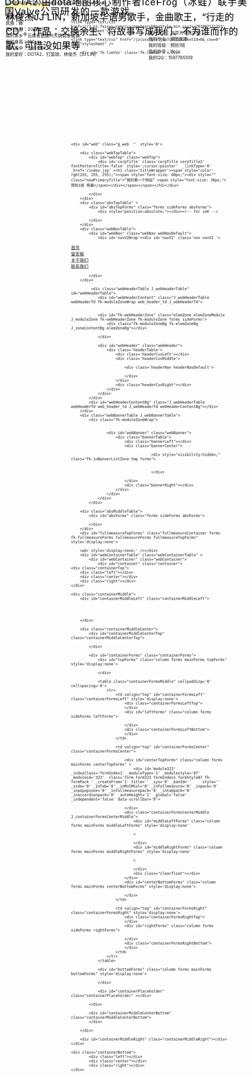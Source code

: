 <!DOCTYPE HTML>

<!--<html><head></head><body></body></html>-->
<html xmlns="http://www.w3.org/1999/xhtml" class="__noGmain g_html">
<head>
<title>我的第一个网站——杨晨</title>

<meta http-equiv="Content-Type" content="text/html; charset=utf-8" />
<meta http-equiv="Cache-Control" content="no-transform" />
<meta http-equiv="X-UA-Compatible" content="IE=edge" />
<meta name="format-detection" content="telephone=no,email=no,address=no" />
<meta name="renderer" content="webkit" />
<meta property="og:url" content="https://mj23669316.icoc.cc">





<script type="text/javascript" language="javascript"  id="faiHawEye">
(function() { 
var fs = document.createElement("script"); 
fs.src = "//fe.faisys.com/jssdk_1_1/js/hawkEye.min.js?v=202009221503";
fs.id = "faiHawkEye";
window.FAI_HAWK_EYE = {}; 
window.FAI_HAWK_EYE.jssdk_report_url = "//report.fkw.com/js/report"; 
window.FAI_HAWK_EYE.jssdk_appid = 3002; 
window.FAI_HAWK_EYE.fai_is_oem = 0; 
window.FAI_HAWK_EYE.fai_aid = 25488453; 
window.FAI_HAWK_EYE.fai_bs_aid = 25488453; 
window.FAI_HAWK_EYE.fai_bs_id = 0; 
window.FAI_HAWK_EYE.fai_bs_wid = 0; 
window.FAI_HAWK_EYE.fai_web_name = "site"; 
var s = document.getElementsByTagName("script")[0];
s.parentNode.insertBefore(fs, s);
})();

window.FAI_HAWK_EYE && (FAI_HAWK_EYE.js_err_filter = function(){
    var event = arguments[4];
    if(event && event.innerError){
        return true;
    }
    var url = arguments[1];
    if(url && ['1.ss.faisys.com/js', 'fe.faisys.com'].some(function(item){
        return url.indexOf(item) > -1
    })){
        return true;
    };
    return false;
});
</script>

<link rel="shortcut icon" href="data:;base64,="/>
<meta name="description" content=""/>
<meta itemprop="name" content="我的第一个网站——杨晨"/>
<meta name="keywords" content=""/>
<link rel='canonical' href='//mj23669316.icoc.cc/'>


<link type="text/css" href="//2.ss.faisys.com/css/dialog.min.css?v=202009091417" rel="stylesheet" />

<link type="text/css" href="//2.ss.faisys.com/css/siteBase2.min.css?v=202009231402" rel="stylesheet" />
<link type="text/css" href="//2.ss.faisys.com/css/base2.min.css?v=202009291821" rel="stylesheet" />
<link type="text/css" href="//2.ss.faisys.com/css/dist/module.min.css?v=202007291522" rel="stylesheet" />
<link type="text/css" href="//jzs.faisys.com/1010/fkTheme.min.css?v=20200927114032&aid=25488453&wid=0&isNavV2=true&isBannerV2=true&isGrayTest=true" rel="stylesheet" />


    <link type='text/css' href='//2.ss.faisys.com/css/newSearchBoxStyle.min.css?v=201907171253' rel='stylesheet'>

<link type="text/css" href="//2.ss.faisys.com/css/site/poshytipAndmCustomScrollbar.min.css?v=201905221254" rel="stylesheet" />







    <link type="text/css" href="/jzcusstyle.jsp?colId=2&extId=0&_csw=0" rel="stylesheet" />




<script>

var _perfGray = true;
var _portalHost = "i.fkw.com";
var _wid = 0;
if (typeof Fai == 'undefined'){
    Fai = {};
    Fai.top = window;
}
var _lcid = 2052,
    _curLanCode = 'cn',
    _openStaticUrl = false,
    defaultLcid = 2052,
    _aid = 25488453,
    statId = -1,
    _debug = false,
    _isPre = false,
    _siteDomain = '//mj23669316.icoc.cc',
    _resRoot = '//0.ss.faisys.com',
    _colId = 2,
    newsDetailPage = 7,
    productDetailPage = 8,
    photoDetailPage = 22,
    _fromColId = -1,
    _designAuth = false,
    _manageMode = false,
    _oem = false,
    siteVipBeforeExpireDays = -1000,
    _getVipVipStartTime = {"siteVipStartMoreThan7Days":false,"siteVipStartMoreThan30DaysAllSite":false,"siteVipVipStartTime":"0"},                          
    _siteVer = 10,
    _fdpSiteVer = 1,
    _manageStatus = false,
    __noTable = true,
    __noGmain = true,
    _vueStyleGrayTest = false,
    _mutationObLog = false,
    _simpleTextGrayTest = true,
    _mutationObGrayTest = true,
    _openRemoveUrlArgs = false,
    _setReqHttpOnlyCookie = false,
    _useFullUrl = false,
    newUserHasAddModule = true,     
    _floatImgLazyLoadGrayTest = true,
    _showFirstOpenRapid = true,
    _isTemplateVersion2 = true,
    _uiMode= false;
     Fai.top._oldFooterGuideUrl = '//jz.fkw.com/blog/5405';  
    _cusSiteWidth = 1200;

</script>



<script type="text/javascript" src="//1.ss.faisys.com/js/comMethods.min.js?v=202008121347"></script>
<script type="text/javascript" src="//1.ss.faisys.com/js/jzUtils.min.js?v=202007291522"></script>
<script type="text/javascript" src="//1.ss.faisys.com/js/comm/polyfill.min.js?v=202003181523"></script>
<script type="text/javascript" src="//1.ss.faisys.com/js/comm/jquery/jquery-core.min.js?v=201912231451"></script>
<script type="text/javascript" src="//1.ss.faisys.com/js/comm/jquery/jquery-mousewheel.min.js?v=201912181508"></script>
<!-- <script type="text/javascript" src="//fe.faisys.com/faUtil_1_0/js/fai.all.min.js?v=202003051758"></script> -->
<script type="text/javascript" src="//1.ss.faisys.com/js/dist/frontend.min.js?v=202009231402"></script>
<script type="text/javascript" src="//1.ss.faisys.com/js/comm/jquery/jquery-ui-core.min.js?v=202009091417"></script>
<script type="text/javascript" src="//1.ss.faisys.com/js/comm/jquery/jquery-parallax.min.js?v=202001151456"></script>
<script type="text/javascript" src="//1.ss.faisys.com/js/dist/monitor.min.js?v=202008261414"></script>
<script type="text/javascript" src="//1.ss.faisys.com/js/site.min.js?v=202009291822"></script>
<script type="text/javascript" src="//1.ss.faisys.com/js/locale/2052.min.js?v=202009091418"></script>


<script type="text/javascript" src="//1.ss.faisys.com/js/dist/site.min.js?v=202009281220"></script>












<script type="text/javascript"> 
    ;(function () {
    var lancode = Fai.top._curLanCode
    function startsWith (str, search, pos) {
      pos = !pos || pos < 0 ? 0 : +pos;
      return str.substring(pos, pos + search.length) === search;
    }
    function formater (prefix, url) {
          if(lancode) {
        if( !startsWith(url,"/") && !startsWith(url, "../")  && !startsWith(url, "http")) {
              if(/^((\.\/)|\/)?r?manage(_v2)?\/(.*\.jsp)?/.test(url)) {
                var rIndex = url.indexOf("./") === 0;
                if(rIndex) {
                  url = url.substring(2)
                }
                 var hasCode = window.location.pathname.indexOf("/" +  lancode +"/") !== -1; 
                if(hasCode) {
                    url = prefix + url;
                }else {
                    url = "/" + url;
                }
              }
            }
          }
          return url
    }
        try {
            if(Fai.top._openStaticUrl) {
                Fai.top.Fai.popupWindow.setPrefix("/" + Fai.top._curLanCode + "/", formater)
                Fai.top.Fai.popupWindowVersionTwo.setPrefix("/" + Fai.top._curLanCode + "/", formater); 
            }
        }  catch (e) {
        }
    })();
</script>




</head>
<body class="g_body  g_locale2052  g_cusSiteWidth  bUserWrap " >



        <div id='fk-limtUv' class='fk-limtUv'> </div>   




















    <div id="web" class="g_web  "  style='0'>

        <div class="webTopTable">
            <div id="webTop" class="webTop">
                <div id='corpTitle' class='corpTitle corpTitle2' fontPatternTitle='false' style=';cursor:pointer'  _linkType='0' _href='/index.jsp' ><h1 class='titleWrapper'><span style="color: rgb(255, 255, 255);"><span style="font-size: 60px;"><div style="" class="newPrimaryTitle">“我的第一个网站” <span style="font-size: 30px;">预防1班 杨晨</span></div></span></span></h1></div>

            </div>
        </div>
        <div class="absTopTable" >
            <div id="absTopForms" class="forms sideForms absForms">
                <div style="position:absolute;"></div><!-- for ie6 -->
                
            </div>
        </div>
        <div class="webNavTable">
            <div id="webNav" class="webNav webNavDefault">
                <div id='navV2Wrap'><div id='navV2' class='nav navV2 '>
<div class='navMainContent'><div class='navContent'>
<div id='navCenterContent' class='navCenterContent'>
<div id='navCenter' class='navCenter'>
<div class='itemPrev'></div>
<div class='itemContainer'>
<div title='' id='nav2' class='item itemCol2 itemIndex1' colId='2'  onclick='window.open("/", "_self")' _jump='window.open("/", "_self")'>
<div class='itemCenter navItem'><a hidefocus='true' style='outline:none;' class='J_nav_item_link ' href='/'  onclick=';return false;' ><span class='itemName0 J_nav_item_name'>首页</span><span style='display:none;' class='navItemSubName J_nav_item_subname'>Home</span></a></div></div>
<div class='itemSep'><span class='itemSepLine'></span></div><div title='' id='nav9' class='item itemCol9 itemIndex2' colId='9'  onclick='window.open("/msgBoard.jsp", "_self")' _jump='window.open("/msgBoard.jsp", "_self")'>
<div class='itemCenter navItem'><a hidefocus='true' style='outline:none;' class='J_nav_item_link ' href='/msgBoard.jsp'  onclick=';return false;' ><span class='itemName0 J_nav_item_name'>留言板</span><span style='display:none;' class='navItemSubName J_nav_item_subname'>Messages</span></a></div></div>
<div class='itemSep'><span class='itemSepLine'></span></div><div title='' id='nav101' class='item itemCol101 itemIndex3' colId='101'  onclick='window.open("/col.jsp?id=101", "_self")' _jump='window.open("/col.jsp?id=101", "_self")'>
<div class='itemCenter navItem'><a hidefocus='true' style='outline:none;' class='J_nav_item_link ' href='/col.jsp?id=101'  onclick=';return false;' ><span class='itemName0 J_nav_item_name'>关于我们</span><span style='display:none;' class='navItemSubName J_nav_item_subname'>Nav</span></a></div></div>
<div class='itemSep'><span class='itemSepLine'></span></div><div title='' id='nav102' class='item itemCol102 itemIndex4' colId='102'  onclick='window.open("/col.jsp?id=102", "_self")' _jump='window.open("/col.jsp?id=102", "_self")'>
<div class='itemCenter navItem'><a hidefocus='true' style='outline:none;' class='J_nav_item_link ' href='/col.jsp?id=102'  onclick=';return false;' ><span class='itemName0 J_nav_item_name'>联系我们</span><span style='display:none;' class='navItemSubName J_nav_item_subname'>Nav</span></a></div></div>
</div>
<div class='itemNext'></div>
</div>
</div>
</div>
</div>
</div>
</div>

            </div>
        </div>
        
             <div class="webHeaderTable J_webHeaderTable" id="webHeaderTable">
                <div id="webHeaderContent" class="J_webHeaderTable webHeaderTd fk-moduleZoneWrap web_header_td J_webHeaderTd">
       
                
                <div id="fk-webHeaderZone" class="elemZone elemZoneModule J_moduleZone fk-webHeaderZone fk-moduleZone forms sideForms">
                    <div class="fk-moduleZoneBg fk-elemZoneBg J_zoneContentBg elemZoneBg"></div>
                    
                </div>
                
                <div id="webHeader" class="webHeader">
                    <div class='headerTable'>
                        <div class='headerCusLeft'></div>
                        <div class='headerCusMiddle'>

                            <div class='headerNav headerNavDefault'>
                            
                            </div>
                        </div>
                        <div class="headerCusRight"></div>
                    </div>
                </div>
            </div>
            <div id="webHeaderContentBg" class="J_webHeaderTable webHeaderTd web_header_td J_webHeaderTd webHeaderContentBg"></div>
        </div>
        <div class="webBannerTable J_webBannerTable">
            <div class="fk-moduleZoneWrap">
                    
                    
                    <div id="webBanner" class="webBanner">
                        <div class="bannerTable">
                            <div class="bannerLeft"></div>
                            <div class="bannerCenter">
                                        
                                        <div style="visibility:hidden;" class="fk-inBannerListZone-tmp forms">

                                            
                                        </div>  
                                
                            </div>
                            <div class="bannerRight"></div>
                        </div>
                    </div>
                </div>
            </div>

        <div class="absMiddleTable">
            <div id="absForms" class="forms sideForms absForms">
                
            </div>
        </div>
        <div id="fullmeasureTopForms" class="fullmeasureContainer forms fk-fullmeasureForms fullmeasureForms fullmeasureTopForms" style='display:none'>
            
        <wbr style='display:none;' /></div>
        <div id="webContainerTable" class="webContainerTable" >
            <div id="webContainer" class="webContainer">
                <div id="container" class="container">
    <div class="containerTop">
        <div class="left"></div>
        <div class="center"></div>
        <div class="right"></div>
    </div>

    <div class="containerMiddle">
        <div id="containerMiddleLeft" class="containerMiddleLeft">
                
                
                
                
        </div>

        <div class="containerMiddleCenter">
            <div id="containerMiddleCenterTop" class="containerMiddleCenterTop">
                
            </div>

            <div id="containerForms" class="containerForms">
                <div id="topForms" class="column forms mainForms topForms" style='display:none'>
                    
                </div>

                <table class="containerFormsMiddle" cellpadding='0' cellspacing='0'>
                    <tr>
                        <td valign="top" id="containerFormsLeft" class="containerFormsLeft" style='display:none'>
                            <div class="containerFormsLeftTop">
                            </div>
                            <div id="leftForms" class="column forms sideForms leftForms">
                                
                            </div>
                            <div class="containerFormsLeftBottom">
                            </div>
                        </td>

                        <td valign="top" id="containerFormsCenter" class="containerFormsCenter">
                
                            <div id="centerTopForms" class="column forms mainForms centerTopForms" >
                                <div id='module323' _indexClass='formIndex1' _moduleType='1' _modulestyle='87' _moduleid='323'  class='form form323 formIndex1 formStyle87 fk-formPack ' _createFrom='1' title='' _sys='0' _banId=''     style='' _side='0' _inTab='0' _inMulMCol='0' _inFullmeasure='0' _inpack='0' _inpopupzone='0' _infullmeasurepack='0' _intabpack='0' _inaccordionpack='0' _autoHeight='1' _global='false' _independent='false' data-scrollbar='0'>
<div class='formBanner formBanner323 f-packFormBanner  J_packFormBanner '  style=''>
<div class='left left323'></div>
<div class='center center323' valign='top'>
<div class='formBannerTitle formBannerTitle323'>
<span class='titleLeft titleLeft323' valign='top'>
</span>
<div class='titleCenter titleCenter323' valign='top'>
<div class='titleText titleText323'><span class='bannerNormalTitle fk_mainTitle mainTitle mainTitle323'></span></div>
</div>
<span class='titleRight titleRight323' valign='top'>
</span>
</div>
</div>
<div class='right right323'></div>
</div>
<div class='J_packContent f-packContent f-packContent323 elemZone elemZoneModule' id='fk-packContent323'><div class='fk-elemZoneBg J_zoneContentBg elemZoneBg f-packContentBg f-packContentBg323'></div>
<div id='module325' bannerTitle='文本' _indexClass='' _moduleType='1' _modulestyle='86' _moduleid='325'  class='form form325 formStyle86 siteEditor ' title='' _sys='0' _banId=''     style='position:absolute;top:43px;left:18px;width:435px;' _side='0' _inTab='0' _inMulMCol='0' _inFullmeasure='0' _inpack='323' _inpopupzone='0' _infullmeasurepack='0' _intabpack='0' _inaccordionpack='0' _autoHeight='0' _global='false' _independent='false' data-scrollbar='0'>
<div class='lightModuleOuterContent lightModuleOuterContent325'><div class='fk-editor simpleText fk-editor-break-word  '>我的名字：杨晨<div>民族：彝</div><div>我的生日：2001年11月</div><div>我的家乡：云南省楚雄州大姚县金碧镇</div><div>我的身高：190cm</div><div>我的高中：大姚一中</div><div>我的爱好：DOTA2、打篮球、林俊杰（JJ LIN）<br><div><br></div></div></div></div>
</div>
<div id='module322' bannerTitle='文本' _indexClass='' _moduleType='1' _modulestyle='86' _moduleid='322'  class='form form322 formStyle86 siteEditor ' title='' _sys='0' _banId=''     style='position:absolute;top:-2px;left:18px;width:197px;' _side='0' _inTab='0' _inMulMCol='0' _inFullmeasure='0' _inpack='323' _inpopupzone='0' _infullmeasurepack='0' _intabpack='0' _inaccordionpack='0' _autoHeight='0' _global='false' _independent='false' data-scrollbar='0'>
<div class='lightModuleOuterContent lightModuleOuterContent322'><div class='fk-editor simpleText fk-editor-break-word  '><span style="color: rgb(255, 235, 60); font-size: 30px;" color="rgba(255, 235, 60, 1)">About me</span></div></div>
</div>
<div id='module326' bannerTitle='文本' _indexClass='' _moduleType='1' _modulestyle='86' _moduleid='326'  class='form form326 formStyle86 siteEditor ' title='' _sys='0' _banId=''     style='position:absolute;top:94px;left:477px;width:435px;' _side='0' _inTab='0' _inMulMCol='0' _inFullmeasure='0' _inpack='323' _inpopupzone='0' _infullmeasurepack='0' _intabpack='0' _inaccordionpack='0' _autoHeight='0' _global='false' _independent='false' data-scrollbar='0'>
<div class='lightModuleOuterContent lightModuleOuterContent326'><div class='fk-editor simpleText   '>我的大学：北京大学医学部<div>我的专业：预防医学</div><div>我的班级：预防1班</div><div>我的外号：Yccc</div><div>我的QQ：1597765109</div><div><br></div></div></div>
</div>
</div></div>

<div id='module324' _indexClass='formIndex2' _moduleType='1' _modulestyle='87' _moduleid='324'  class='form form324 formIndex2 formStyle87 fk-formPack ' _createFrom='1' title='' _sys='0' _banId=''     style='' _side='0' _inTab='0' _inMulMCol='0' _inFullmeasure='0' _inpack='0' _inpopupzone='0' _infullmeasurepack='0' _intabpack='0' _inaccordionpack='0' _autoHeight='0' _global='false' _independent='false' data-scrollbar='0'>
<div class='J_packContent f-packContent f-packContent324 elemZone elemZoneModule' id='fk-packContent324'><div class='fk-elemZoneBg J_zoneContentBg elemZoneBg f-packContentBg f-packContentBg324'></div>
<div id='module333' _indexClass='' _moduleType='1' _modulestyle='1' _moduleid='333'  class='form form333 formStyle1' title='' _sys='0' _banId=''     style='position:absolute;top:0px;left:18px;width:801px;' _side='0' _inTab='0' _inMulMCol='0' _inFullmeasure='0' _inpack='324' _inpopupzone='0' _infullmeasurepack='0' _intabpack='0' _inaccordionpack='0' _autoHeight='0' _global='false' _independent='false' data-scrollbar='0'>
<div class=' formMiddle formMiddle333' style='height:254px; '>
<div class='formMiddleCenter formMiddleCenter333 ' valign='top'>
<div class='formMiddleContent formMiddleContent333 fk-formContentOtherPadding' tabStyle='0'>
<div class='richModuleSlaveImgContainer richTextImg textImg1' ><img imgid='ABUIABACGAAg2beA-AUojKGu3AQw-ws4-ws' picide='' marginType='0' picMargin='0' imgurl='' imglinktype='1' imgcolId='2' imgpath='//25488453.s21i.faiusr.com/2/ABUIABACGAAg2beA-AUojKGu3AQw-ws4-ws.jpg' class='richModuleSlaveImg richImg richImg1' alt='ABUIABACGAAg2beA-AUojKGu3AQw-ws4-ws' title='' src='//25488453.s21i.faiusr.com/2/ABUIABACGAAg2beA-AUojKGu3AQw-ws4-ws.jpg'  /></div><div class='richContent richContent1'><div class="jz_fix_ue_img"><p style="line-height:3.3em;"><span style="color:#000000;font-size:20px;"><span style="color:#000000;font-size:60px;"></span><span style="color:#000000;font-size:30px;">林俊杰JJ LIN，新加坡华语男歌手，金曲歌王，“行走的CD”。作品：交换余生、将故事写成我们、不为谁而作的歌、可惜没如果等</span></span></p></div></div></div>
</div>
</div>
</div>
</div></div>

<div id='module329' _indexClass='formIndex3' _moduleType='1' _modulestyle='87' _moduleid='329'  class='form form329 formIndex3 formStyle87 fk-formPack ' _createFrom='1' title='' _sys='0' _banId=''     style='' _side='0' _inTab='0' _inMulMCol='0' _inFullmeasure='0' _inpack='0' _inpopupzone='0' _infullmeasurepack='0' _intabpack='0' _inaccordionpack='0' _autoHeight='1' _global='false' _independent='false' data-scrollbar='0'>
<div class='J_packContent f-packContent f-packContent329 elemZone elemZoneModule' id='fk-packContent329'><div class='fk-elemZoneBg J_zoneContentBg elemZoneBg f-packContentBg f-packContentBg329'></div>
<div id='module337' _indexClass='' _moduleType='1' _modulestyle='1' _moduleid='337'  class='form form337 formStyle1' title='' _sys='0' _banId=''     style='position:absolute;top:-50px;left:15px;width:794px;' _side='0' _inTab='0' _inMulMCol='0' _inFullmeasure='0' _inpack='329' _inpopupzone='0' _infullmeasurepack='0' _intabpack='0' _inaccordionpack='0' _autoHeight='0' _global='false' _independent='false' data-scrollbar='0'>
<div class='formBanner formBanner337'  style=''>
<div class='left left337'></div>
<div class='center center337' valign='top'>
<div class='formBannerTitle formBannerTitle337'>
<span class='titleLeft titleLeft337' valign='top'>
</span>
<div class='titleCenter titleCenter337' valign='top'>
<div class='titleText titleText337'><span class='bannerNormalTitle fk_mainTitle mainTitle mainTitle337'>图文展示</span></div>
</div>
<span class='titleRight titleRight337' valign='top'>
</span>
</div>
</div>
<div class='right right337'></div>
</div>
<div class=' formMiddle formMiddle337' style='height:237px; '>
<div class='formMiddleCenter formMiddleCenter337 ' valign='top'>
<div class='formMiddleContent formMiddleContent337 fk-formContentOtherPadding' tabStyle='0'>
<div class='richModuleSlaveImgContainer richTextImg textImg1' ><img imgid='ABUIABACGAAglLeA-AUoqKmz3AMwqwI4qwI' picide='' marginType='0' picMargin='0' imgurl='' imglinktype='1' imgcolId='2' imgpath='//25488453.s21i.faiusr.com/2/ABUIABACGAAglLeA-AUoqKmz3AMwqwI4qwI.jpg' class='richModuleSlaveImg richImg richImg1' alt='ABUIABACGAAglLeA-AUoqKmz3AMwqwI4qwI' title='' src='//25488453.s21i.faiusr.com/2/ABUIABACGAAglLeA-AUoqKmz3AMwqwI4qwI.jpg'  /></div><div class='richContent richContent1'><div class="jz_fix_ue_img"><div m-padding="5px 0px 5px 0px" p-padding="5px 0px 5px 0px" css_animation_delay="0" qfyuuid="qfy_column_text_ymv7m-c-ww" class="qfy-element qfy-text qfy-text-68546 qfe_text_column qfe_content_element  " style="position:relative;line-height:1.5em;background-repeat:no-repeat;padding-top:5px;padding-bottom:5px;"><div class="qfe_wrapper"><div style="position:relative;"><div style="line-height:30px;letter-spacing:2px;text-align:left;"><span style="font-family:arial;"><span style="color:#000000;font-size:30px;">DOTA2:由dota地图核心制作者IceFrog（冰蛙）联手美国Valve公司研发的一款游戏</span></span><span style="color:#EAEAEA;"><span style="font-family:arial;"><br /></span></span></div></div></div></div><p style="line-height:1.5em;"><br /></p></div></div></div>
</div>
</div>
</div>
</div></div>


                            </div>
                            <div class="containerFormsCenterMiddle J_containerFormsCenterMiddle">
                                <div id="middleLeftForms" class="column forms mainForms middleLeftForms" style='display:none'
                                    
                                >
                                
                                </div>
                                <div id="middleRightForms" class="column forms mainForms middleRightForms" style='display:none'
                                    
                                >
                                
                                </div>  
                                <div class="clearfloat"></div>
                            </div>
                            <div id="centerBottomForms" class="column forms mainForms centerBottomForms" style='display:none'>
                                
                            </div>
                        </td>

                        <td valign="top" id="containerFormsRight" class="containerFormsRight" style='display:none'>
                            <div class="containerFormsRightTop">
                            </div>
                            <div id="rightForms" class="column forms sideForms rightForms">
                                
                            </div>
                            <div class="containerFormsRightBottom">
                            </div>
                        </td>
                    </tr>
                </table>

                <div id="bottomForms" class="column forms mainForms bottomForms" style='display:none'>
                    
                </div>

                <div id="containerPlaceholder" class="containerPlaceholder" ></div>
                
            </div>

            <div id="containerMiddleCenterBottom" class="containerMiddleCenterBottom">
            </div>

        </div>

        <div id="containerMiddleRight" class="containerMiddleRight"></div>
    </div>
    
    <div class="containerBottom">
            <div class="left"></div>
            <div class="center"></div>
            <div class="right"></div>
    </div>
</div>
            </div>
        </div>
        <div id="fullmeasureBottomForms" class="fullmeasureContainer forms fk-fullmeasureForms fullmeasureForms fullmeasureBottomForms" 
        style='display:none'>
            
        <wbr style='display:none;' /></div>
        <div class="absBottomTable">
            <div id="absBottomForms" class="forms sideForms absForms">
                <div style="position:absolute;"></div><!-- for ie6 -->
                
            </div>
        </div>
        
        <div id="webFooterTable" class="webFooterTable J_webFooterTable" >
            <div class="fk-moduleZoneWrap">
                <div id="fk-webFooterZone" class="elemZone elemZoneModule J_moduleZone fk-webFooterZone fk-moduleZone forms sideForms">
                    <div class="fk-moduleZoneBg fk-elemZoneBg J_zoneContentBg elemZoneBg"></div>
                    
                </div>
                
                
                    
                
        
             </div>
         </div>
        
        <div class="clearfloat"></div>
    </div>  
    
    


<div class="floatLeftTop manageTranTop"  style='0' >
    <div id="floatLeftTopForms" class="forms sideForms floatForms">
        
    </div>
</div>
<div class="floatRightTop manageTranTop"  style='0' >
    <div id="floatRightTopForms" class="forms sideForms floatForms">
        
    </div>
</div>
<div class="floatLeftBottom">
    <div id="floatLeftBottomForms" class="forms sideForms floatForms">
        
    </div>
</div>
<div class="floatRightBottom">
    <div id="floatRightBottomForms" class="forms sideForms floatForms">
        
    </div>
</div>
<div id="popupLevel" class="popupLevel">
    <div id="popupLevelWrap" class='popupLevelWrap'>
        <div id="popupLevelEditToolArea" class="popupLevelEditToolArea">
            <div id="popupLevelEditPanel" class="popupLevelEditPanel"></div>
            <div id="popupLevelEditTool" class="popupLevelEditTool"></div>
        </div>
        <div id="popupLevelForms" class="forms sideForms popupLevelForms"></div>
    </div>
</div>



    <div id="bgMusic" class="bgMusic"></div>    
    
    
    



    
<link type='text/css' href='//2.ss.faisys.com/css/fontsIco.min.css?v=202008261414' rel='stylesheet' />




<script type="text/javascript">
try{







Fai.top = window;
Fai.top.manageAuth = false;
Fai.top.mobiDesignAuth = false;
Fai.top._onlyHasBannerEditAuth = false;
Fai.top._formManageAuth = false;
Fai.top.openMsgSearch = false; 
Fai.top.pageName = "首页";   

Fai.top.isNeed = false;  
Fai.top.businessId = 2;  
Fai.top.sceneId104 = 104;  
Fai.top.sceneId105 = 105;  
Fai.top.sceneId106 = 106;  
Fai.top.siteHost = "mj23669316.jz.fkw.com";      
Fai.top._isLoginO = false; 
Fai.top.isSale = false; 

Fai.top.domainBind = 1;
Fai.top.enableGuide = false;
Fai.top._templateFrame = 1010;
Fai.top._majorColorData = "#2b2b2b";
Fai.top.isJzAllSiteV2 = true;



var _Global = {},
    _newRapidSite = true,
    _canNewsScore = false,
    bgmCloseToOpen = false,
    _newsGuideJumpToTemplateUrl = 'sf16590494.jz.fkw.com',
    isGuide_sample = false,
    _showNewUsersGuide = false,
    _newsGuideClickHelp = false,
    _newsGuideCopyDemo = false,
    _newsGuideReplaceImg = false,
    _newsGuideAddModule = false,
    _newsGuideClickPanel = false,
    newGuideCreateCol = false,
    newGuideEditBanner = false,
    _loginDays = 1,
    _devMode = false,
    _guideNewUserStep = -1,
    _inGuideNewUser = false,
    _isSupportPreTestUser = false,
    optingStep = 0,
    guide_continue = 0,
    _creatNewSite = false,
    _isOpenRapid = false,
    isEnterRapidFirst = false,                                              
    _newUser = false,
    _colOtherStyleData = {"independentList":[],"hh":false,"fh":false,"y":0,"h":0,"layout4Width":0,"layout5Width":0},                       
    _templateOtherStyleData = {"h":445,"independentList":[],"hh":false,"fh":false,"y":0,"layout4Width":0,"layout5Width":0},     
    _allowedHtmlUrl = false,
    _openHtmlUrl = false,
    _isBUser = true,
    _isCliIdBUse = true,
    manageClose = false,
    isFirstLogin = false,                                       
    _isMallWeb = false,
    _proSiteQueryStr = '',//by jser
    httpStr = 'https://',
    _fromModuleCenter = false,
    _fromJzAllSite = false,
    vipExpireTime = '';
    _companyGoalIsSite = false;  
    _companyGoal11 = 5;  
    
    _Global.useElevatorNav = false;
    _Global.isUseElevatorNav =false;
    _Global.isHomePage =true;
    _Global.moduleManage = false;
    _Global.newsManage = false;
    _Global.siteMapDomain = 'mj23669316.icoc.cc';
    

    
   
var _templateDefLayout = {BANNER_NAV:0,NAV_FLOAT:1,LEFT_NAV_BANNER_RIGHT_HIDE:3,LEFT_NAV_CENTER_BANNER_RIGHT_HIDE:4,LEFT_BANNER_NAV_RIGHT_HIDE:5,LEFT_NAV_EXPEND_CENTER_BANNER:6,CENTER_TOP_BANNER_RIGHT_HIDE:7,LEFT_HIDE_CENTER_TOP_BANNER:8,NAV_FLOAT_ON_BANNER:9,NAV_BANNER:10}; 
Fai.top.isIncToVue = false;





$(function() {
    
        Site.ajaxLoadModuleDom(2, 0, {"_ajaxLoadModuleList":[],"_partDomInfoList":[],"fullUrl":"https://mj23669316.icoc.cc/"});
    
    Site.showOrHideMailBox();
        
    
    
    

    Site.loadLastLoginAcct('mj23669316');

    Site.bindBeforeUnloadEvent(false, false, false);
    Site.initTemplateLayout(_templateDefLayout.NAV_FLOAT, true, false );
    



    
    // ajax统计
    Site.total({colId:2, pdId:-1, ndId:-1, sc:0, rf:"", statId:statId});
    //保留旧用户的初始化版式区域4 和区域5 中，区域4的padding-right空间
    Site.colLayout45Width();
    //各个模块inc吐出脚本
    Site.initCorpTitleJump();
Site.initCorpTitle({"fontList":[]});
jzModule.SimpleTextModule.initSimpleTextLazyLoad( {"fontList":[],"isExecInitSimpleText":false,"initSimpleTextData":{},"writingMode":0,"moduleId":325});jzModule.Module.install({"id":325,"type":1,"style":86});

jzModule.SimpleTextModule.initSimpleTextLazyLoad( {"fontList":[],"isExecInitSimpleText":false,"initSimpleTextData":{},"writingMode":0,"moduleId":322});jzModule.Module.install({"id":322,"type":1,"style":86});

jzModule.SimpleTextModule.initSimpleTextLazyLoad( {"fontList":[],"isExecInitSimpleText":false,"initSimpleTextData":{},"writingMode":0,"moduleId":326});jzModule.Module.install({"id":326,"type":1,"style":86});

jzModule.Module.install({"id":323,"type":1,"style":87});

$(function(){Site.hoverChangeImage('#module333');});
Site.actionForUECallback({ id:'333'});
Site.hoverStyle();
jzModule.Module.install({"id":333,"type":1,"style":1});

jzModule.Module.install({"id":324,"type":1,"style":87});

$(function(){Site.hoverChangeImage('#module337');});
Site.actionForUECallback({ id:'337'});
jzModule.Module.install({"id":337,"type":1,"style":1});

jzModule.Module.install({"id":329,"type":1,"style":87});


    
    Site.ajaxLogDog();
    Site.sendBrowerInfo(false);
    
    
    Site.initPage();    
    
    
    setTimeout(afterModuleLoaded, 0);
    
    
    
    Site.triggerGobalEvent("siteReadyLoad");
    
    
});

function afterModuleLoaded() {
    
    Site.initPage2();
    
    
    
    
    
    
} // afterModuleLoaded end
var _jzProUrl = '', _mallProUrl;
var _flyerManageDomain = '';
var _siteAdmDomain = '',
    _jzHomeUrl = '',
    _oemDocumentDomain; 
Fai.top._jzAllSiteDomain = 'i.jz.fkw.com';
var _allSiteDomain = '', _allMallDomain = '', _homeDomain = '';

    _jzProUrl = 'jz.fkw.com';
    _mallProUrl = 'mall.fkw.com';
    _flyerManageDomain = 'cdm.faisco.cn';
    _siteAdmDomain = 'fkw.com';
    _jzHomeUrl = 'jz.fkw.com';
    _mallHomeUrl = 'mall.fkw.com';
    _allSiteDomain = 'i.jz.fkw.com';
    _allMallDomain = 'i.mall.fkw.com';
    _homeDomain = 'fkw.com';

_oemDocumentDomain = 'webportal.top';
_Global._webRightBar = false;
var _isMemberLogin = false;     
var _noCover = 0;                   
_Global._footerHidden = false;      
_Global._footerHiddenAllowed = false;   




var _headerTopStyle = {"hts":-1,"hg":{"y":2,"c":"rgba(255, 255, 255, 0)","f":"AIwBCAAQAhgAIP7k59UFKITA5AUwgA84gQo","r":3,"ps":0,"p":"//1.s140i.faiusr.com/2/AIwBCAAQAhgAIP7k59UFKITA5AUwgA84gQo.jpg"},"zh":false,"hf":false,"hfb":{"c":"","f":"","r":3,"ps":0,"p":"","y":0},"m":{},"bb":{"y":0}};             // 顶部样式（模板）
_Global._memberTopBar = false;                          // 顶部登录条
var _navPositionFixTop =  false;                  // 导航栏固定到顶部
var _elevatorNavStyleChanged = 0;
if( _Global.isHomePage){
    var _elevatorNav = {"s":0,"sc":"#fff","eil":[{"img":"","hoverImg":"","fileId":"","hoverFileId":"","link":{},"name":"电梯项1"},{"img":"","hoverImg":"","fileId":"","hoverFileId":"","link":{},"name":"电梯项2"},{"img":"","hoverImg":"","fileId":"","hoverFileId":"","link":{},"name":"电梯项3"}],"sm":0,"eifc":{"y":0,"ic":"#fff","sc":"#fff"},"eif":{"y":0,"s":14,"f":"微软雅黑","c":"#000","ac":"#fff","w":0,"d":0,"i":0},"eis":{"y":0,"w":80,"h":40},"eiis":{"y":0,"w":20,"h":20},"eisp":{"y":0,"s":0,"h":0,"c":"#000"},"eir":{"y":0,"s":0},"eib":{"y":0,"c":"#000","sc":"#000","s":0,"t":true,"b":true,"l":true,"r":true},"eirs":0,"ebg":{"y":0,"f":"","p":"","c":"#000","linear":"","bg":{"backgroundColor":"","backgroundPositionX":"","backgroundPositionY":"","backgroundRepeat":"","backgroundSize":""}},"er":{"y":0,"s":0},"eb":{"y":0,"c":"#000","s":0,"t":true,"b":true,"l":true,"r":true},"ep":{"r":-1,"t":-1}};                        
}

var nav2SubMenu=[];
var nav9SubMenu=[];
var nav101SubMenu=[];
var nav102SubMenu=[];


var _useBannerVersionTwo = true;                
var _customBackgroundData = {"styleDefault":true,"s":true,"h":false,"r":3,"ps":0,"o":"","sw":-1,"swt":0,"e":0,"wbh":-1,"wbw":-1,"clw":-1,"crw":-1,"wbws":-1,"wbs":0,"id":"","p":"","bBg":{"y":0,"r":3,"ps":0,"f":"","p":"","c":""},"cBg":{"y":0,"r":3,"ps":0,"f":"","p":"","c":""},"cmBg":{"y":0,"r":3,"ps":0,"f":"","p":"","c":""},"bm":{},"cm":{},"cp":{"y":0}};              
var _templateBackgroundData = {"styleDefault":true,"s":true,"h":false,"r":3,"ps":0,"o":"","sw":-1,"swt":0,"e":0,"wbh":-1,"wbw":-1,"clw":-1,"crw":-1,"wbws":-1,"wbs":0,"id":"","p":"","bBg":{"y":0,"r":3,"ps":0,"f":"","p":"","c":""},"cBg":{"y":0,"r":3,"ps":0,"f":"","p":"","c":""},"cmBg":{"y":0,"r":3,"ps":0,"f":"","p":"","c":""},"bm":{},"cm":{},"cp":{"y":0}};    
var _resImageRoot = '//2.ss.faisys.com';
var _useBannerNewType = false;              
var _templateBannerData = {"ce":{},"h":true,"pl":0,"s":0,"i":4000,"a":1500,"o":false,"t":1,"p":0,"pt":0,"bt":1,"ws2":false,"l":[],"f":{},"n":[],"c":3,"at":0,"tt":false,"ws":false};            
var _pageBannerData = {"s":0,"i":4000,"a":1500,"h":false,"o":false,"t":1,"p":0,"pt":0,"pl":0,"bt":1,"ws2":false,"l":[],"f":{},"ce":{},"n":[],"c":3,"at":0,"tt":false,"ws":false};                       
var _bannerData = _templateBannerData;
var _templateBannerV2Data = {"bl":[],"s":0,"bt":1,"at":0,"i":4000,"a":1500,"blh":{"t":0},"blw":{"t":0},"bzb":{"t":0},"bla":0,"ble":{"t":0,"at":0},"blpe":0,"bte":0,"plx":{"o":0,"obg":0,"dir":0,"dist":0.4},"bv":{"fId":"/image/rimage/section/banner/default/flv.mp4","fst":0,"fsh":0.0,"fUrl":"//0.ss.faisys.com/image/rimage/section/banner/default/flv.mp4"}};      
var _pageBannerV2Data = {"s":0,"bl":[],"bt":1,"at":0,"i":4000,"a":1500,"blh":{"t":0},"blw":{"t":0},"bzb":{"t":0},"bla":0,"ble":{"t":0,"at":0},"blpe":0,"plx":{"o":0,"obg":0,"dir":0,"dist":0.4},"bv":{"fId":"/image/rimage/section/banner/default/flv.mp4","fUrl":"//0.ss.faisys.com/image/rimage/section/banner/default/flv.mp4","fst":0,"fsh":0.0},"bte":0};                  
var _bannerV2Data = _templateBannerV2Data;
var _closePhotoDetailEditSettings = true;   
var _siteSeachRangeLength = 12;             
var _useTemplateHeaderZone = true;              
var _useTemplateFooterZone = true;              
var _useTemplateBottomFloatLayer = true;    
var _useTemplateTopAdv = true;                      
var _mallOpen = false;
var _couponOpen = false
var toolBoxShowView = false;
var toolBoxShowSet = false;
var toolBoxShowABTool = false;
var _wideBanner = true;     
var _navStyleData = {"ncp":{"y":0,"t":-1,"r":-1,"b":-1,"l":-1,"hl":-1,"ht":-1},"v":0,"no":true,"s":0,"ns":{"w":-1,"h":-1},"cs":{"w":-1,"h":-1},"gt":{"y":0},"ht":{"y":0},"np":{},"nb":{"y":0},"cb":{"y":0},"cp":{"y":0,"t":-1,"l":-1},"nis":{"w":-1,"h":-1},"nib":{"y":0},"nihb":{"y":0},"niss":{"w":-1,"h":-1},"nisb":{"y":0},"nsigt":{"y":0},"nsiht":{"y":0},"nsis":{"w":-1,"h":-1},"nsib":{"y":0},"nsihb":{"y":0},"nsiho":0,"nmove":0,"nsmt":{},"nsmb":{},"nrs":{"n":{"t":0},"c":{"t":0},"i":{"t":0},"smt":{"t":0},"smb":{"t":0},"si":{"t":0},"is":{"t":0},"sis":{"t":0},"tmt":{"t":0},"tmb":{"t":0},"ti":{"t":0},"tis":{"t":0}},"nsw":{"n":{"t":0},"c":{"t":0},"i":{"t":0},"sm":{"t":0},"si":{"t":0},"is":{"t":0},"sis":{"t":0}},"nbr":{"n":{"t":0},"i":{"t":0},"sm":{"t":0},"si":{"t":0},"is":{"t":0},"sis":{"t":0},"tm":{"t":0},"ti":{"t":0},"tis":{"t":0}},"ntf":{},"ntmt":{},"ntmb":{},"onft":false};                           
var _navStyleV2Data = {"no":false,"s":0,"snt":0,"ncb":false,"onft":false,"nmove":0,"oinc":false,"nhi":true,"ns":{"y":0,"w":-1,"h":-1},"np":{"y":0},"nbg":{"f":"","p":"","y":0},"nct":{"y":0,"cw":445},"nal":{"y":0},"nifc":{"y":0},"nif":{"y":0},"nsif":{"y":0},"nis":{"y":0,"w":-1,"h":-1},"nisp":{"y":0},"nir":{"y":0},"nib":{"y":0,"t":true,"b":true,"l":true,"r":true},"snfc":{"y":0},"snf":{"y":0},"snr":{"y":0},"snb":{"y":0,"t":true,"b":true,"l":true,"r":true},"ndl":false,"ndls":0,"nsucc":false,"nscc":"","nst":0,"nmw":1200};                       
var _useNavVersionTwo = true;                           
var _memberTopBar = false;                                  
var _memberTopBar_versionTwo = true;            
_Global._navHidden =false;                                      
_Global._topBarV2 = false;                                      
_Global._stylePanelV1 = false;                             
_Global._stylePanelV2 = false;                             
var _useFooterVersionTwo = true;

Fai.top._isDevDebug = false;  

Fai.top.checkUPlanAcct = false;
Fai.top._isShowFkAuthTips = true;
Fai.top._fkAuth = false;
Fai.top.staffClose=true;
Fai.top._footerInfo = "";
_Global._oemHiddenSupport = false;
_Global._hideSupportAllowed = false;
_Global._hiddenSupport = false;
_Global._hiddenLogin = false;
_Global._openManageSite = true;
_Global._hiddenMobile = false;
_Global._hiddenICP = false;
_Global._hiddenFooterInfo = true;
_Global._footerInfoV2 = "©2020 - 我的第一个网站——杨晨 版权所有";
_Global.isFreeVer = true;
_Global._hasBeiAn = false; 
_Global._hiddenMps = false; 
_defaultFooterInfo = "©2020 - 我的第一个网站——杨晨 版权所有";
var _cityJsLink = "//1.ss.faisys.com/js/city2.min.js?v=202007291522";
var _floatBtnCssLink = "//2.ss.faisys.com/css/floatBtn1.min.css?v=201910231607";
var _themeColorType = 2048;
var _siteDemo = false;

var _isRealDemo = false;
_Global._backToTop = false;


var _isGrayTestUser = false;

var _newLinkForSite = false;
var _siteType = 1;
var _usePrem = true;
var _acctCreateTime = 1601816724000;
var _siteId = 0;
var _isUseNewPanel = !_isMallWeb; // 是否使用新的面板
var _isMallDesigner = false; 
var _hideHelp = false;
var _templateLayout = _templateDefLayout.NAV_FLOAT;
var _webBannerHeight = -1;
var _isNewUserForLayoutToNewVersion = true;
var _undo = {allow: {undo:0, redo:0} };
var _choiceCurrencyVal = "￥";
var _moduleAnimationPercent = -1;
var file_size_limit = parseInt("1");
_Global.styleChangeNum = 0;
_Global.showSaveGuide = false;              
_Global.saveBtnState = 0;                   
_Global.previewBtnState = 0;                
_Global.saveClickConut = 0;                 
_Global._useTemplateBackground = true;      
var carousel3D = {};
var isJuly3FreeUser = false;
var _newUserGuide = false;                      
if( false ){                        
    if(_aid > 9855603 && !false){   
        _newUserGuide = true;                   
    }
}else{
    if(_aid > 15971536 && !false){  // undefined and false  
        _newUserGuide = true;                   //传到全局，当前
    }
}
_newUserGuide = _isMallDesigner ? false : _newUserGuide;
Site.getCouponByHdJump(0);
Site.receiveCouponFromHd(false, 0, 0.0);
var _executedCountForUserGuide = 1; 
var jzOpenTime = 1601816725000;

var loginMemberSucJumpUrlIllegality = false;
_Global._siteAdvancedSetting = false;

var fk_old_onload = window.onload;
$(window).load(function(){
    
    
    Site.checkUserDomainAction();
    
    
        Site.cacheModuleFunc.runSiteInit();
    
    
        if(typeof fk_old_onload == "function"){
            fk_old_onload.apply(this, arguments);
        }
        
        
        
        Site.pageOnload();
        
        
        
        
    
    
    
    
    
    
    
    
    if(false) {
        $(function() {
            function cssTest() {
                var elem = document.createElement('x');  
                elem.style.cssText = 'pointer-events:auto';  
                return elem.style.pointerEvents === 'auto';  
            }
            if(cssTest()) {
                $('body').append("<svg id='GWWatermark' class='gw_watermark'><svg>")
            }
        })
    }

    
});
jzUtils.run({
    "name": "Pre.errorReport",
    "base": window
});



    Site.beforeUnloadFunc(statId);


    Site.limitDayUv();



    Site.limitUv();




// 在线视频模块

Site.loadCss("//2.ss.faisys.com/css/comm/video.js/video-js.min.css?v=201910231607");
Site.loadCss("//2.ss.faisys.com/css/video.min.css?v=202009231402");
$LAB.script("//1.ss.faisys.com/js/comm/video.js/video.min.js?v=202004011336");
Site.loadCss("//2.ss.faisys.com/css/datepicker.min.css?v=202006301741");
    

    $LAB.script("//1.ss.faisys.com/js/bookingSubmitPanel.min.js?v=202008121347");
    $LAB.script("//1.ss.faisys.com/js/photoSlide.min.js?v=202007291522");
    $LAB.script("//1.ss.faisys.com/js/imageEffect.min.js?v=202003181523")
        .wait(function () {
            jzUtils.trigger({
                "name": "ImageEffect.FUNC.BASIC.Init",
                "base":Site
            });
        });
        


if(!Fai.isIE8() && !Fai.isIE7() ){
    $LAB.script("//1.ss.faisys.com/js/dist/svg.min.js?v=202008121347");
}

        if(_manageMode && _uiMode){
                $LAB.script("//1.ss.faisys.com/js/faiFloatPanel.min.js?v=202007291522")
            .script("//1.ss.faisys.com/js/faiFloatPanel_bindEvent.min.js?v=202007291522")
            
            .wait(function(){
                Site.loadCss("//2.ss.faisys.com/css/faiFloatPanel.min.css?v=201907171253", function(){

                    
                        
                });
            });
        }

    


    
    
    
}catch(e){
  e.innerError = true;
  throw(e);
}




</script>
    
    
    



</body>
</html>

